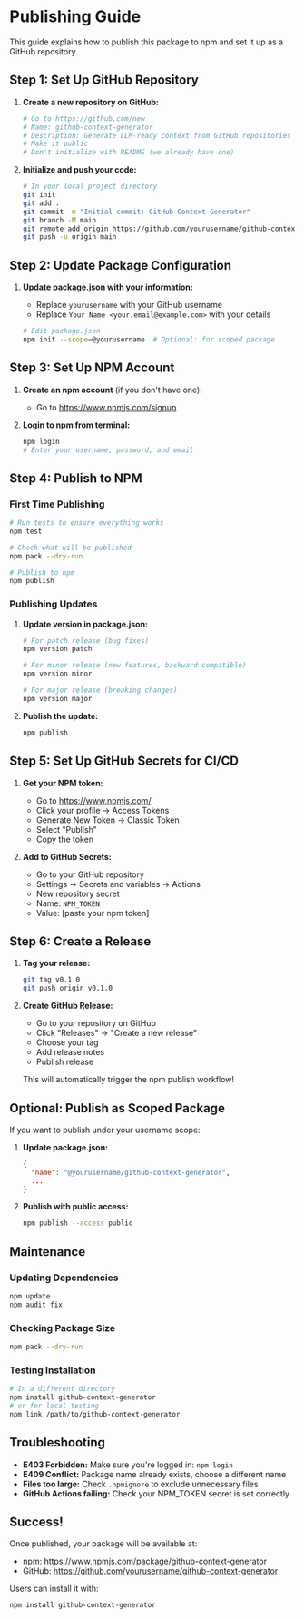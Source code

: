 # Publishing Guide

This guide explains how to publish this package to npm and set it up as a GitHub repository.

## Step 1: Set Up GitHub Repository

1. **Create a new repository on GitHub:**
   ```bash
   # Go to https://github.com/new
   # Name: github-context-generator
   # Description: Generate LLM-ready context from GitHub repositories
   # Make it public
   # Don't initialize with README (we already have one)
   ```

2. **Initialize and push your code:**
   ```bash
   # In your local project directory
   git init
   git add .
   git commit -m "Initial commit: GitHub Context Generator"
   git branch -M main
   git remote add origin https://github.com/yourusername/github-context-generator.git
   git push -u origin main
   ```

## Step 2: Update Package Configuration

1. **Update package.json with your information:**
   - Replace `yourusername` with your GitHub username
   - Replace `Your Name <your.email@example.com>` with your details
   
   ```bash
   # Edit package.json
   npm init --scope=@yourusername  # Optional: for scoped package
   ```

## Step 3: Set Up NPM Account

1. **Create an npm account** (if you don't have one):
   - Go to https://www.npmjs.com/signup

2. **Login to npm from terminal:**
   ```bash
   npm login
   # Enter your username, password, and email
   ```

## Step 4: Publish to NPM

### First Time Publishing

```bash
# Run tests to ensure everything works
npm test

# Check what will be published
npm pack --dry-run

# Publish to npm
npm publish
```

### Publishing Updates

1. **Update version in package.json:**
   ```bash
   # For patch release (bug fixes)
   npm version patch
   
   # For minor release (new features, backward compatible)
   npm version minor
   
   # For major release (breaking changes)
   npm version major
   ```

2. **Publish the update:**
   ```bash
   npm publish
   ```

## Step 5: Set Up GitHub Secrets for CI/CD

1. **Get your NPM token:**
   - Go to https://www.npmjs.com/
   - Click your profile → Access Tokens
   - Generate New Token → Classic Token
   - Select "Publish"
   - Copy the token

2. **Add to GitHub Secrets:**
   - Go to your GitHub repository
   - Settings → Secrets and variables → Actions
   - New repository secret
   - Name: `NPM_TOKEN`
   - Value: [paste your npm token]

## Step 6: Create a Release

1. **Tag your release:**
   ```bash
   git tag v0.1.0
   git push origin v0.1.0
   ```

2. **Create GitHub Release:**
   - Go to your repository on GitHub
   - Click "Releases" → "Create a new release"
   - Choose your tag
   - Add release notes
   - Publish release

   This will automatically trigger the npm publish workflow!

## Optional: Publish as Scoped Package

If you want to publish under your username scope:

1. **Update package.json:**
   ```json
   {
     "name": "@yourusername/github-context-generator",
     ...
   }
   ```

2. **Publish with public access:**
   ```bash
   npm publish --access public
   ```

## Maintenance

### Updating Dependencies
```bash
npm update
npm audit fix
```

### Checking Package Size
```bash
npm pack --dry-run
```

### Testing Installation
```bash
# In a different directory
npm install github-context-generator
# or for local testing
npm link /path/to/github-context-generator
```

## Troubleshooting

- **E403 Forbidden:** Make sure you're logged in: `npm login`
- **E409 Conflict:** Package name already exists, choose a different name
- **Files too large:** Check `.npmignore` to exclude unnecessary files
- **GitHub Actions failing:** Check your NPM_TOKEN secret is set correctly

## Success!

Once published, your package will be available at:
- npm: https://www.npmjs.com/package/github-context-generator
- GitHub: https://github.com/yourusername/github-context-generator

Users can install it with:
```bash
npm install github-context-generator
```